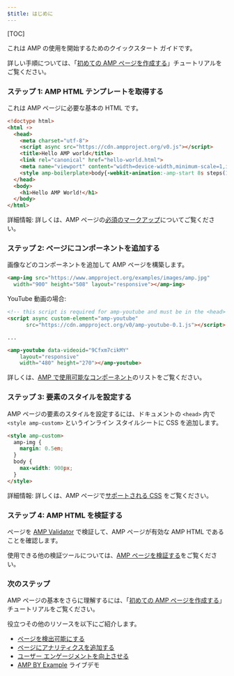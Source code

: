 ```yaml
---
$title: はじめに
---
```

[TOC]

これは AMP の使用を開始するためのクイックスタート ガイドです。

詳しい手順については、「[初めての AMP ページを作成する](/ja/docs/getting_started/create.html)」チュートリアルをご覧ください。

### ステップ 1: AMP HTML テンプレートを取得する

これは AMP ページに必要な基本の HTML です。

```html
<!doctype html>
<html ⚡>
  <head>
    <meta charset="utf-8">
    <script async src="https://cdn.ampproject.org/v0.js"></script>
    <title>Hello AMP world</title>
    <link rel="canonical" href="hello-world.html">
    <meta name="viewport" content="width=device-width,minimum-scale=1,initial-scale=1">
    <style amp-boilerplate>body{-webkit-animation:-amp-start 8s steps(1,end) 0s 1 normal both;-moz-animation:-amp-start 8s steps(1,end) 0s 1 normal both;-ms-animation:-amp-start 8s steps(1,end) 0s 1 normal both;animation:-amp-start 8s steps(1,end) 0s 1 normal both}@-webkit-keyframes -amp-start{from{visibility:hidden}to{visibility:visible}}@-moz-keyframes -amp-start{from{visibility:hidden}to{visibility:visible}}@-ms-keyframes -amp-start{from{visibility:hidden}to{visibility:visible}}@-o-keyframes -amp-start{from{visibility:hidden}to{visibility:visible}}@keyframes -amp-start{from{visibility:hidden}to{visibility:visible}}</style><noscript><style amp-boilerplate>body{-webkit-animation:none;-moz-animation:none;-ms-animation:none;animation:none}</style></noscript>
  </head>
  <body>
    <h1>Hello AMP World!</h1>
  </body>
</html>
```

詳細情報: 詳しくは、AMP ページの[必須のマークアップ](/ja/docs/fundamentals/spec.html#required-markup)についてご覧ください。

### ステップ 2: ページにコンポーネントを追加する

画像などのコンポーネントを追加して AMP ページを構築します。

```html
<amp-img src="https://www.ampproject.org/examples/images/amp.jpg"
  width="900" height="508" layout="responsive"></amp-img>
```

YouTube 動画の場合:

```html
<!-- this script is required for amp-youtube and must be in the <head> section  -->
<script async custom-element="amp-youtube"
      src="https://cdn.ampproject.org/v0/amp-youtube-0.1.js"></script>

...

<amp-youtube data-videoid="9Cfxm7cikMY"
    layout="responsive"
    width="480" height="270"></amp-youtube>
```

詳しくは、[AMP で使用可能なコンポーネント](/ja/docs/reference/components.html)のリストをご覧ください。

### ステップ 3: 要素のスタイルを設定する

AMP ページの要素のスタイルを設定するには、ドキュメントの `<head>` 内で `<style amp-custom>` というインライン スタイルシートに CSS を追加します。

```html
<style amp-custom>
  amp-img {
    margin: 0.5em;
  }
  body {
    max-width: 900px;
  }
</style>
```

詳細情報: 詳しくは、AMP ページで[サポートされる CSS](/ja/docs/design/responsive/style_pages.html) をご覧ください。

### ステップ 4: AMP HTML を検証する

ページを [AMP Validator](https://validator.ampproject.org/) で検証して、AMP ページが有効な AMP HTML であることを確認します。

使用できる他の検証ツールについては、[AMP ページを検証する](/ja/docs/fundamentals/validate.html)をご覧ください。

### 次のステップ

AMP ページの基本をさらに理解するには、「[初めての AMP ページを作成する](/ja/docs/getting_started/create.html)」チュートリアルをご覧ください。

役立つその他のリソースを以下にご紹介します。

* [ページを検出可能にする](/ja/docs/fundamentals/discovery.html)
* [ページにアナリティクスを追加する](/ja/docs/analytics/analytics_amp.html)
* [ユーザー エンゲージメントを向上させる](/ja/docs/fundamentals/engagement.html)
* [AMP BY Example](https://ampbyexample.com/) ライブデモ


